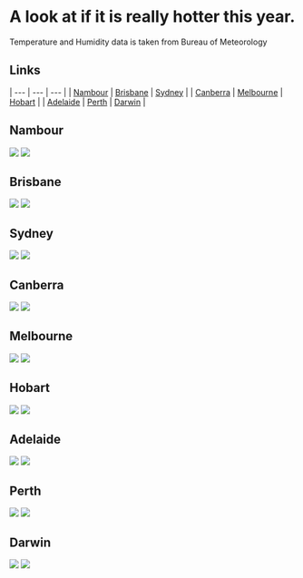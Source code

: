 # A look at if it is really hotter this year.
Temperature and Humidity data is taken from Bureau of Meteorology

## Links
| --- | --- | --- |
| [Nambour](#nambour) | [Brisbane](#brisbane) | [Sydney](#sydney) |
| [Canberra](#canberra) | [Melbourne](#melbourne) | [Hobart](#hobart) |
| [Adelaide](#adelaide) | [Perth](#perth) | [Darwin](#darwin) |

## Nambour
<img src="images/NAMBOUR_max_temp.png"/>
<img src="images/NAMBOUR_max_humidity.png"/>

## Brisbane
<img src="images/BRISBANE_max_temp.png"/>
<img src="images/BRISBANE_max_humidity.png"/>

## Sydney
<img src="images/SYDNEY_max_temp.png"/>
<img src="images/SYDNEY_max_humidity.png"/>

## Canberra
<img src="images/CANBERRA_max_temp.png"/>
<img src="images/CANBERRA_max_humidity.png"/>

## Melbourne
<img src="images/MELBOURNE_max_temp.png"/>
<img src="images/MELBOURNE_max_humidity.png"/>

## Hobart
<img src="images/HOBART_max_temp.png"/>
<img src="images/HOBART_max_humidity.png"/>

## Adelaide
<img src="images/ADELAIDE_max_temp.png"/>
<img src="images/ADELAIDE_max_humidity.png"/>

## Perth
<img src="images/PERTH_max_temp.png"/>
<img src="images/PERTH_max_humidity.png"/>

## Darwin
<img src="images/DARWIN_max_temp.png"/>
<img src="images/DARWIN_max_humidity.png"/>
